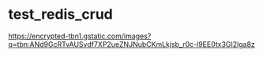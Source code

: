 test_redis_crud
===============
https://encrypted-tbn1.gstatic.com/images?q=tbn:ANd9GcRTvAUSvdf7XP2ueZNJNubCKmLkjsb_r0c-l9EE0tx3GI2lga8z
